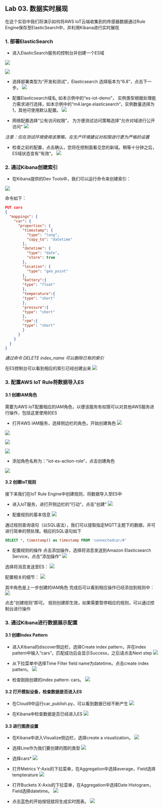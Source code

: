 ## Lab 03. 数据实时展现

在这个实验中我们将演示如何将AWS IoT云端收集到的传感器数据通过Rule Engine保存至ElasticSearch中，并利用Kibana进行实时展现

### 1. 部署ElasticSearch

- 进入ElasticSearch服务的控制台并创建一个ES域

![](./md_image/dashboard/1.jpg)

![](./md_image/dashboard/2.jpg)

- 选择部署类型为“开发和测试”，Elasticsearch 选择版本为“6.8”，点击下一步。
![](./md_image/dashboard/3.jpg)

- 配置Elasticsearch域名, 如本示例中的“es-iot-demo”， 实例类型根据处理能力需求进行选择，如本示例中的“m4.large.elasticsearch“，实例数量选择为1，其他可使用默认配置。
![](./md_image/dashboard/4.jpg)

- 网络配置选择“公有访问权限”， 为方便测试访问策略选择”允许对域进行公开访问“
![](./md_image/dashboard/5.jpg)

*注意：仅在测试环境使用该策略，在生产环境建议对权限进行更为严格的设置*

- 检查之前的配置，点击确认，您将在控制面看见您的新域。稍等十分钟之后，ES域状态变有”有效“。
![](./md_image/dashboard/6.jpg)




### 2. 通过Kibana创建索引

- 在Kibana提供的Dev Tools中，我们可以运行命令来创建索引：

![](./md_image/dashboard/7.jpg)

命令如下：

```json
PUT cars
{
  "mappings": {
    "car": {
      "properties": {
        "timestamp": {
          "type": "long",
          "copy_to": "datetime"
        },
        "datetime": {
          "type": "date",
          "store": true
        },
        "location": {
          "type": "geo_point"
        },
        "battery":{
        "type": "float"
        },
        "temperature":{
        "type": "short"
        },
        "pressure":{
        "type": "short"
        },
        "rpm":{
        "type": "short"
        }
      }
    }
  }
}
```

*通过命令 DELETE index_name 可以删除已有的索引*

在ES控制台可以看到相应的索引已经创建出来
![](./md_image/dashboard/8.jpg)


### 3. 配置AWS IoT Rule将数据导入ES

#### 3.1 创建IAM角色

需要为AWS IoT配置相应的IAM角色，以便该服务有权限可以对其他AWS服务进行操作，包括这里使用的ES

- 打开AWS IAM服务，选择侧边栏的角色，开始创建角色
![](./md_image/dashboard/20.png)

![](./md_image/dashboard/21.png)

![](./md_image/dashboard/22.png)

![](./md_image/dashboard/23.png)

- 添加角色名称为：“iot-es-action-role“，点击创建角色

![](./md_image/dashboard/24.png)

#### 3.2 创建IoT规则

接下来我们在IoT Rule Engine中创建规则，将数据导入至ES中

- 进入IoT服务，进打开侧边栏的”行动“，点击"创建"
![](./md_image/dashboard/50.jpg)

- 配置规则的基本信息
![](./md_image/dashboard/53.jpg)

通过规则查询语句（以SQL语法），我们可以提取指定MQTT主题下的数据，并可进行简单的预处理。相应的SQL语句如下

```SQL
SELECT *, timestamp() as timestamp FROM 'connectedcar/#'
```

- 配置规则的操作
点击添加操作，选择将消息发送到Amazon Elasticsearch Service，点击”添加操作“
![](./md_image/dashboard/55.jpg)

选择将消息发送至ES：
![](./md_image/dashboard/51.jpg)

配置相关的细节：
![](./md_image/dashboard/52.jpg)

其中角色是上一步创建的IAM角色
完成后可以看到相应操作已经添加到规则中：
![](./md_image/dashboard/54.jpg)

点击”创建规则“即可。
规则创建即生效，如果需要暂停相应的规则，可以通过控制台进行操作


### 3. 通过Kibana进行数据展示配置

#### 3.1 创建Index Pattern

- 进入Kibana的discover侧边栏，选择Create index pattern，并在index pattern中输入“cars”。匹配成功后会显示Success，之后请点击Next step
![](./md_image/dashboard/40.png)

- 从下拉菜单中选择Time Filter field name为datetime。点击create index pattern。
![](./md_image/dashboard/41.png)

- 检查刚刚创建的index pattern: cars。
![](./md_image/dashboard/42.png)

#### 3.2 打开模拟设备，检查数据是否进入ES

- 在Cloud9中运行car_publish.py，可以看到数据已经不断产生
![](./md_image/dashboard/60.jpg)

- 在Kibana中检查数据是否已经进入ES
![](./md_image/dashboard/61.jpg)


#### 3.3 进行图表设置

- 在Kibana中进入Visualize侧边栏，选择create a visualization。
![](./md_image/dashboard/43.png)

- 选择Line作为我们要创建的图的类型
![](./md_image/dashboard/44.png)

- 选择cars*
![](./md_image/dashboard/45.png)

- 打开Metrics Y-Axis的下拉菜单，在Aggregation中选择average，Field选择tempterature
![](./md_image/dashboard/46.png)

- 打开Buckets X-Axis的下拉菜单，在Aggregation中选择Date Histogram，Field选择datetime。
![](./md_image/dashboard/47.png)

- 点击蓝色的开始按钮就将生成实时图表。
![](./md_image/dashboard/48.png)

